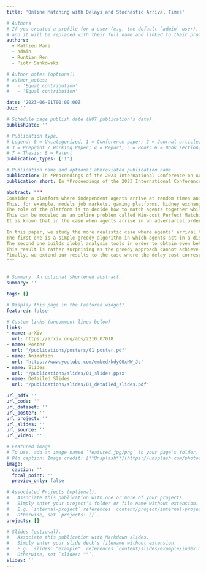 ```yaml
---
title: 'Online Matching with Delays and Stochastic Arrival Times'

# Authors
# If you created a profile for a user (e.g. the default `admin` user), write the username (folder name) here
# and it will be replaced with their full name and linked to their profile.
authors:
  - Mathieu Mari
  - admin
  - Runtian Ren
  - Piotr Sankowski

# Author notes (optional)
# author_notes:
#   - 'Equal contribution'
#   - 'Equal contribution'

date: '2023-06-01T00:00:00Z'
doi: ''

# Schedule page publish date (NOT publication's date).
publishDate: ''

# Publication type.
# Legend: 0 = Uncategorized; 1 = Conference paper; 2 = Journal article;
# 3 = Preprint / Working Paper; 4 = Report; 5 = Book; 6 = Book section;
# 7 = Thesis; 8 = Patent
publication_types: ['1']

# Publication name and optional abbreviated publication name.
publication: In *Proceedings of the 2023 International Conference on Autonomous Agents and Multiagent Systems* **(AAMAS '23)**
publication_short: In *Proceedings of the 2023 International Conference on Autonomous Agents and Multiagent Systems* **(AAMAS '23)**

abstract: """
Consider a platform where independent agents arrive at random times and need to be matched into pairs, eventually after waiting for some time.
This, for example, models job markets, gaming platforms, kidney exchange programs, etc.
The role of the platform is to decide how to match agents together while optimizing two conflicting objectives the quality of the matching produced, and the total waiting time of the agents.
This can be modeled as an online problem called Min-cost Perfect Matching with Delays (MPMD), which has recently drawn a lot of attention.
It is known that in the case when agents arrive in an adversarial order, no online algorithm can achieve a constant-competitive ratio.

In this paper, we study the more realistic case where agents' arrival times follow some stochastic assumptions, and we present two matching mechanisms, which give constant-competitive solutions.
The first one is a simple greedy algorithm in which agents act in a distributed manner requiring only local communication.
The second one builds global analysis tools in order to obtain even better performance guarantees.
This result is rather surprising as the greedy approach cannot achieve a competitive ratio better than $O(m^{\log 1.5 + \varepsilon})$ in the adversarial model, where $m$ denotes the number of agents.
Finally, we extend our results to the case where the delay cost corresponds to an arbitrary positive and non-decreasing function of the waiting time, as well as the case where the platform is allowed to pay a penalty cost to clear some agents' requests.
"""


# Summary. An optional shortened abstract.
summary: ''

tags: []

# Display this page in the Featured widget?
featured: false

# Custom links (uncomment lines below)
links:
- name: arXiv
  url: https://arxiv.org/abs/2210.07018
- name: Poster
  url: '/publications/posters/01_poster.pdf'
- name: Animation
  url: 'https://www.youtube.com/embed/kdyO0xNW_Jc'
- name: Slides
  url: '/publications/slides/01_slides.ppsx'
- name: Detailed Slides
  url: '/publications/slides/01_detailed_slides.pdf'

url_pdf: ''
url_code: ''
url_dataset: ''
url_poster: ''
url_project: ''
url_slides: ''
url_source: ''
url_video: ''

# Featured image
# To use, add an image named `featured.jpg/png` to your page's folder.
# Old caption: Image credit: [**Unsplash**](https://unsplash.com/photos/pLCdAaMFLTE)
image:
  caption: ''
  focal_point: ''
  preview_only: false

# Associated Projects (optional).
#   Associate this publication with one or more of your projects.
#   Simply enter your project's folder or file name without extension.
#   E.g. `internal-project` references `content/project/internal-project/index.md`.
#   Otherwise, set `projects: []`.
projects: []

# Slides (optional).
#   Associate this publication with Markdown slides.
#   Simply enter your slide deck's filename without extension.
#   E.g. `slides: "example"` references `content/slides/example/index.md`.
#   Otherwise, set `slides: ""`.
slides: ''
---
```


<!-- {{% callout note %}}
Click the _Cite_ button above to demo the feature to enable visitors to import publication metadata into their reference management software.
{{% /callout %}}

{{% callout note %}}
Create your slides in Markdown - click the _Slides_ button to check out the example.
{{% /callout %}}

Supplementary notes can be added here, including [code, math, and images](https://wowchemy.com/docs/writing-markdown-latex/). -->
